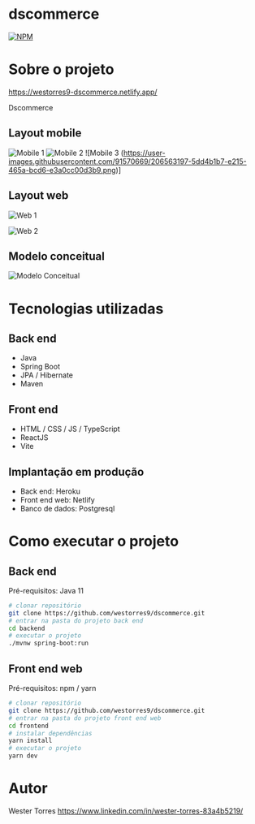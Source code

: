 # dscommerce

[![NPM](https://img.shields.io/npm/l/react)](https://github.com/westorres9/dscommerce/blob/main/LICENCE) 

# Sobre o projeto

https://westorres9-dscommerce.netlify.app/

Dscommerce 
## Layout mobile
![Mobile 1](https://user-images.githubusercontent.com/91570669/206563191-6439ec73-9a3a-42cb-bc1d-8d0f9045c06a.png) ![Mobile 2](https://user-images.githubusercontent.com/91570669/206563193-b19b90df-817e-4c9c-8e75-04393a5cd04e.png) ![Mobile 3 (https://user-images.githubusercontent.com/91570669/206563197-5dd4b1b7-e215-465a-bcd6-e3a0cc00d3b9.png)]

## Layout web
![Web 1](https://user-images.githubusercontent.com/91570669/206563257-9ed8ea6e-c18d-4893-a696-407e8a21a618.png)

![Web 2](https://user-images.githubusercontent.com/91570669/206563258-bddb163c-40a3-4ebb-9367-b960411c147c.png)

## Modelo conceitual
![Modelo Conceitual](https://user-images.githubusercontent.com/91570669/206563729-68b3128d-03f5-4870-8350-52c3655a8ac7.png)

# Tecnologias utilizadas
## Back end
- Java
- Spring Boot
- JPA / Hibernate
- Maven

## Front end
- HTML / CSS / JS / TypeScript
- ReactJS
- Vite

## Implantação em produção
- Back end: Heroku
- Front end web: Netlify
- Banco de dados: Postgresql

# Como executar o projeto

## Back end
Pré-requisitos: Java 11

```bash
# clonar repositório
git clone https://github.com/westorres9/dscommerce.git
# entrar na pasta do projeto back end
cd backend
# executar o projeto
./mvnw spring-boot:run
```

## Front end web
Pré-requisitos: npm / yarn

```bash
# clonar repositório
git clone https://github.com/westorres9/dscommerce.git
# entrar na pasta do projeto front end web
cd frontend
# instalar dependências
yarn install
# executar o projeto
yarn dev
```

# Autor

Wester Torres
https://www.linkedin.com/in/wester-torres-83a4b5219/
